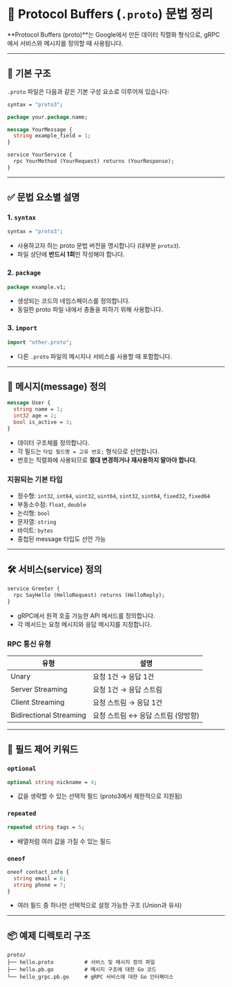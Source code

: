 # 📘 Protocol Buffers (`.proto`) 문법 정리

**Protocol Buffers (proto)**는 Google에서 만든 데이터 직렬화 형식으로, gRPC에서 서비스와 메시지를 정의할 때 사용됩니다.

---

## 📐 기본 구조

`.proto` 파일은 다음과 같은 기본 구성 요소로 이루어져 있습니다:

```proto
syntax = "proto3";

package your.package.name;

message YourMessage {
  string example_field = 1;
}

service YourService {
  rpc YourMethod (YourRequest) returns (YourResponse);
}
```

---

## ✅ 문법 요소별 설명

### 1. `syntax`

```proto
syntax = "proto3";
```

- 사용하고자 하는 proto 문법 버전을 명시합니다 (대부분 `proto3`).
- 파일 상단에 **반드시 1회**만 작성해야 합니다.

### 2. `package`

```proto
package example.v1;
```

- 생성되는 코드의 네임스페이스를 정의합니다.
- 동일한 proto 파일 내에서 충돌을 피하기 위해 사용합니다.

### 3. `import`

```proto
import "other.proto";
```

- 다른 `.proto` 파일의 메시지나 서비스를 사용할 때 포함합니다.

---

## 💬 메시지(message) 정의

```proto
message User {
  string name = 1;
  int32 age = 2;
  bool is_active = 3;
}
```

- 데이터 구조체를 정의합니다.
- 각 필드는 `타입 필드명 = 고유 번호;` 형식으로 선언합니다.
- 번호는 직렬화에 사용되므로 **절대 변경하거나 재사용하지 말아야 합니다**.

### 지원되는 기본 타입

- 정수형: `int32`, `int64`, `uint32`, `uint64`, `sint32`, `sint64`, `fixed32`, `fixed64`
- 부동소수점: `float`, `double`
- 논리형: `bool`
- 문자열: `string`
- 바이트: `bytes`
- 중첩된 message 타입도 선언 가능

---

## 🛠️ 서비스(service) 정의

```proto
service Greeter {
  rpc SayHello (HelloRequest) returns (HelloReply);
}
```

- gRPC에서 원격 호출 가능한 API 메서드를 정의합니다.
- 각 메서드는 요청 메시지와 응답 메시지를 지정합니다.

### RPC 통신 유형

| 유형                    | 설명                               |
| ----------------------- | ---------------------------------- |
| Unary                   | 요청 1건 → 응답 1건                |
| Server Streaming        | 요청 1건 → 응답 스트림             |
| Client Streaming        | 요청 스트림 → 응답 1건             |
| Bidirectional Streaming | 요청 스트림 ↔ 응답 스트림 (양방향) |

---

## 🔁 필드 제어 키워드

### `optional`

```proto
optional string nickname = 4;
```

- 값을 생략할 수 있는 선택적 필드 (proto3에서 제한적으로 지원됨)

### `repeated`

```proto
repeated string tags = 5;
```

- 배열처럼 여러 값을 가질 수 있는 필드

### `oneof`

```proto
oneof contact_info {
  string email = 6;
  string phone = 7;
}
```

- 여러 필드 중 하나만 선택적으로 설정 가능한 구조 (Union과 유사)

---

## 📦 예제 디렉토리 구조

```
proto/
├── hello.proto          # 서비스 및 메시지 정의 파일
├── hello.pb.go          # 메시지 구조에 대한 Go 코드
└── hello_grpc.pb.go     # gRPC 서비스에 대한 Go 인터페이스
```
